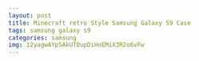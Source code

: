 ```yaml
---
layout: post
title: Minecraft retro Style Samsung Galaxy S9 Case
tags: samsung galaxy s9
categories: samsung
img: 12yagwAYp5AkUTOupDiHnEMiX3R2o6vFw
---
```

